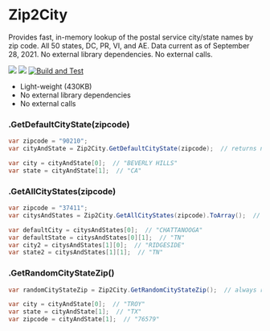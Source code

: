 # Zip2City
Provides fast, in-memory lookup of the postal service city/state names by zip code. All 50 states, DC, PR, VI, and AE. Data current as of September 28, 2021. No external library dependencies. No external calls.

[![](https://img.shields.io/nuget/v/Zip2City.svg)](https://www.nuget.org/packages/Zip2City/)
[![](https://img.shields.io/nuget/dt/Zip2City)](https://www.nuget.org/packages/Zip2City/)
[![Build and Test](https://github.com/ShereSoft/Zip2City/actions/workflows/BuildAndTest.yml/badge.svg)](https://github.com/ShereSoft/Zip2City/actions/workflows/BuildAndTest.yml)

* Light-weight (430KB)
* No external library dependencies
* No external calls

### .GetDefaultCityState(zipcode)
```csharp
var zipcode = "90210";
var cityAndState = Zip2City.GetDefaultCityState(zipcode);  // returns null when there's no match

var city = cityAndState[0];  // "BEVERLY HILLS"
var state = cityAndState[1];  // "CA"
```

### .GetAllCityStates(zipcode)
```csharp
var zipcode = "37411";
var citysAndStates = Zip2City.GetAllCityStates(zipcode).ToArray();  // returns IEnumerable<string[]> regardless of whether there is a match

var defaultCity = citysAndStates[0];  // "CHATTANOOGA"
var defaultState = citysAndStates[0][1];  // "TN"
var city2 = citysAndStates[1][0];  // "RIDGESIDE"
var state2 = citysAndStates[1][1];  // "TN"
```

### .GetRandomCityStateZip()
```csharp
var randomCityStateZip = Zip2City.GetRandomCityStateZip();  // always returns a valid set of city, state, and zip code.

var city = cityAndState[0];  // "TROY"
var state = cityAndState[1];  // "TX"
var zipcode = cityAndState[1];  // "76579"
```

